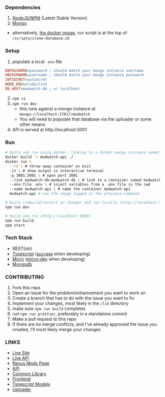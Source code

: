 ### Dependencies

1. [NodeJS/NPM](https://nodejs.org) (Latest Stable Version)
1. [Mongo](https://www.mongodb.com/download-center/community)
  - alternatively, [the docker image](https://hub.docker.com/_/mongo), run script is at the top of `/scripts/clone-database.sh`

### Setup

1. populate a local `.env` file
```ini
DBPASSWORD=password ; should match your mongo instance username
DBUSERNAME=username ; should match your mongo instance password
JWTSECRET=jwtsecret
NODE_ENV=production
DB_HOST=modwatch-db ; or localhost
```
2. `npm ci`
2. `npm run dev`
    - this runs against a mongo instance at `mongo://localhost:27017/modwatch`
    - You will need to populate that database via the uploader or some other means
2. APi is served at http://localhost:3001

### Run

```sh
# build and run using docker, linking to a docker mongo instance named modwatch-db
docker build -t modwatch-api ./
docker run \
  --rm \ # throw away container on exit
  -it \ # show output in interactive terminal
  -p 3001:3001 \ # open port 3001
  --link modwatch-db:modwatch-db \ # link to a container named modwatch-db
  --env-file .env \ # inject variables from a .env file in the cwd
  --name modwatch-api \ # name the container modwatch-api
  modwatch-api # use the image tagged in the previous command
```

```sh
# build (rebuild/restart on change) and run locally (http://localhost:5000)
npm run dev
```

```sh
# build and run (http://localhost:5000)
npm run build
npm start
```

### Tech Stack

- REST(ish)
- [Typescript](https://github.com/microsoft/TypeScript) ([sucrase](https://github.com/alangpierce/sucrase) when developing)
- [Micro](https://github.com/zeit/micro) ([micro-dev](https://github.com/zeit/micro-dev) when developing)
- [Mongodb](https://www.mongodb.com)

### CONTRIBUTING

1. Fork this repo
1. Open an issue for the problem/enhancement you want to work on
1. Create a branch that has to do with the issue you want to fix
1. Implement your changes, most likely in the `/lib` directory
1. make sure `npm run build` completes
1. run `npm run prettier`, preferably in a standalone commit
1. Make a pull request to this repo
1. If there are no merge conflicts, and I've already approved the issue you created, I'll most likely merge your changes

### LINKS

- [Live Site](https://modwat.ch)
- [Live API](https://api.modwat.ch)
- [Nexus Mods Page](http://nexusmods.com/skyrim/mods/56640)
- [API](http://github.com/Modwatch/API)
- [Common Library](http://github.com/Modwatch/Core)
- [Frontend](http://github.com/Modwatch/Frontend)
- [Typescript Models](http://github.com/Modwatch/Types)
- [Uploader](http://github.com/Modwatch/Uploader)
